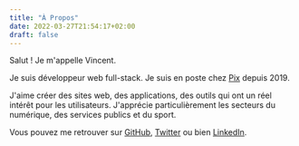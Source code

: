 ```yaml
---
title: "À Propos"
date: 2022-03-27T21:54:17+02:00 
draft: false
---
```

Salut ! Je m'appelle Vincent.

Je suis développeur web full-stack. Je suis en poste chez [Pix](https://pix.fr) depuis 2019.

J'aime créer des sites web, des applications, des outils qui ont un réel intérêt pour les utilisateurs. J'apprécie particulièrement les secteurs du numérique, des services publics et du sport.

Vous pouvez me retrouver sur [GitHub](https://github.com/VincentHardouin), [Twitter](https://twitter.com/vincenthardouin) ou bien [LinkedIn](https://linkedin.com/in/vincent-hardouin-developpeur).

